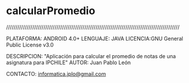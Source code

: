 # calcularPromedio

/////////////////////////////////////////////////////////////////////////////////////////////


PLATAFORMA: ANDROID 4.0+
LENGUAJE: JAVA
LICENCIA:GNU General Public License v3.0

DESCRIPCION: "Aplicación para calcular el promedio de notas de una asignatura para IPCHILE"
AUTOR: Juan Pablo León

CONTACTO: informatica.jplo@gmail.com

